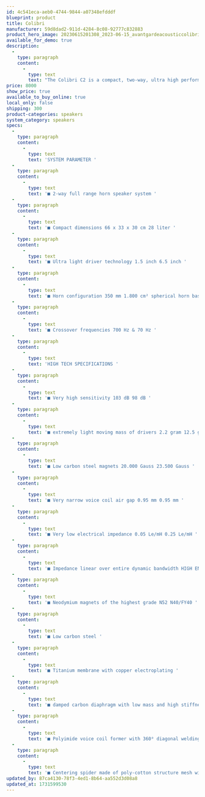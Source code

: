```yaml
---
id: 4c541eca-aeb0-4744-9844-a07348efdddf
blueprint: product
title: Colibri
manufacturer: 59d8dad2-911d-4284-8c08-92777c832883
product_hero_image: 20230615201308_2023-06-15_avantgardeacousticcolibric2_04_(1822x1309).jpg
available_for_demo: true
description:
  -
    type: paragraph
    content:
      -
        type: text
        text: "The Colibri C2 is a compact, two-way, ultra high performance loudspeaker system. It combines Avantgarde’s proven sound quality with extreme efficiency and an incredible maximum level (117 dB). The Colibri C2 is built to last: Timeless design, the finest materials, and a focus on superior, stable, precision analog technology that eschews short-lived digital components make the Colibri C2 a product that will perform for years. The Colibri C2's advanced analog transducer technology already exceeds the demands of future digital development. Its compact dimensions and multiple installation options make it easy to integrate even in the smallest rooms. It can be placed directly on the integrated rubber pads or installed using the clever stands and wall mounts. It can be aligned horizontally or vertically, while the integrated, toothed mounting rings allow precise tilt and height adjustments. Suitable for different living environments, the speaker is available in three contrasting color combinations. The system can be further customized via optional finishes for the horn trumpets and speaker grill."
price: 8000
show_price: true
available_to_buy_online: true
local_only: false
shipping: 300
product-categories: speakers
system_category: speakers
specs:
  -
    type: paragraph
    content:
      -
        type: text
        text: 'SYSTEM PARAMETER '
  -
    type: paragraph
    content:
      -
        type: text
        text: '■ 2-way full range horn speaker system '
  -
    type: paragraph
    content:
      -
        type: text
        text: '■ Compact dimensions 66 x 33 x 30 cm 28 liter '
  -
    type: paragraph
    content:
      -
        type: text
        text: '■ Ultra light driver technology 1.5 inch 6.5 inch '
  -
    type: paragraph
    content:
      -
        type: text
        text: '■ Horn configuration 350 mm 1.800 cm² spherical horn bass blades '
  -
    type: paragraph
    content:
      -
        type: text
        text: '■ Crossover frequencies 700 Hz & 70 Hz '
  -
    type: paragraph
    content:
      -
        type: text
        text: 'HIGH TECH SPECIFICATIONS '
  -
    type: paragraph
    content:
      -
        type: text
        text: '■ Very high sensitivity 103 dB 98 dB '
  -
    type: paragraph
    content:
      -
        type: text
        text: '■ extremely light moving mass of drivers 2.2 gram 12.5 gram '
  -
    type: paragraph
    content:
      -
        type: text
        text: '■ Low carbon steel magnets 20.000 Gauss 23.500 Gauss '
  -
    type: paragraph
    content:
      -
        type: text
        text: '■ Very narrow voice coil air gap 0.95 mm 0.95 mm '
  -
    type: paragraph
    content:
      -
        type: text
        text: '■ Very low electrical impedance 0.05 Le/mH 0.25 Le/mH '
  -
    type: paragraph
    content:
      -
        type: text
        text: '■ Impedance linear over entire dynamic bandwidth HIGH END MATERIALS '
  -
    type: paragraph
    content:
      -
        type: text
        text: '■ Neodymium magnets of the highest grade N52 N40/FY40 '
  -
    type: paragraph
    content:
      -
        type: text
        text: '■ Low carbon steel '
  -
    type: paragraph
    content:
      -
        type: text
        text: '■ Titanium membrane with copper electroplating '
  -
    type: paragraph
    content:
      -
        type: text
        text: '■ damped carbon diaphragm with low mass and high stiffness '
  -
    type: paragraph
    content:
      -
        type: text
        text: '■ Polyimide voice coil former with 360⁰ diagonal welding '
  -
    type: paragraph
    content:
      -
        type: text
        text: '■ Centering spider made of poly-cotton structure mesh with dynamic-C profile '
updated_by: 87ca4130-78f3-4ed1-8b64-aa552d3d08a8
updated_at: 1731599530
---
```

